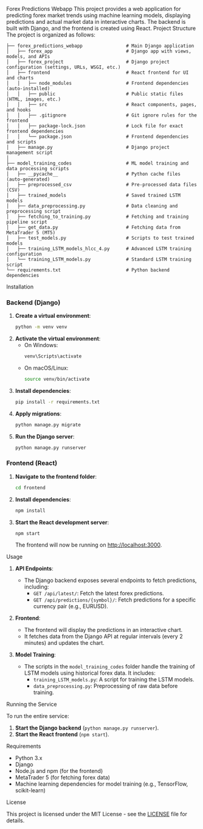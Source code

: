 Forex Predictions Webapp
This project provides a web application for predicting forex market trends using machine learning models, displaying predictions and actual market data in interactive charts. The backend is built with Django, and the frontend is created using React.
Project Structure
The project is organized as follows:

```
├── forex_predictions_webapp                # Main Django application
│   ├── forex_app                           # Django app with views, models, and APIs
│   ├── forex_project                       # Django project configuration (settings, URLs, WSGI, etc.)
│   ├── frontend                            # React frontend for UI and charts
│   │   ├── node_modules                    # Frontend dependencies (auto-installed)
│   │   ├── public                          # Public static files (HTML, images, etc.)
│   │   ├── src                             # React components, pages, and hooks
│   │   ├── .gitignore                      # Git ignore rules for the frontend
│   │   ├── package-lock.json               # Lock file for exact frontend dependencies
│   │   └── package.json                    # Frontend dependencies and scripts
│   ├── manage.py                           # Django project management script
│
├── model_training_codes                    # ML model training and data processing scripts
│   ├── __pycache__                         # Python cache files (auto-generated)
│   ├── preprocessed_csv                    # Pre-processed data files (CSV)
│   ├── trained_models                      # Saved trained LSTM models
│   ├── data_preprocessing.py               # Data cleaning and preprocessing script
│   ├── fetching_to_training.py             # Fetching and training pipeline script
│   ├── get_data.py                         # Fetching data from MetaTrader 5 (MT5)
│   ├── test_models.py                      # Scripts to test trained models
│   ├── training_LSTM_models_hlcc_4.py      # Advanced LSTM training configuration
│   └── training_LSTM_models.py             # Standard LSTM training script
└── requirements.txt                        # Python backend dependencies
```


Installation
### Backend (Django)

1. **Create a virtual environment**:
   ```bash
   python -m venv venv
   ```
2. **Activate the virtual environment**:
   - On Windows:
     ```bash
     venv\Scripts\activate
     ```
   - On macOS/Linux:
     ```bash
     source venv/bin/activate
     ```
3. **Install dependencies**:
   ```bash
   pip install -r requirements.txt
   ```
4. **Apply migrations**:
   ```bash
   python manage.py migrate
   ```
5. **Run the Django server**:
   ```bash
   python manage.py runserver
   ```

### Frontend (React)

1. **Navigate to the frontend folder**:
   ```bash
   cd frontend
   ```
2. **Install dependencies**:
   ```bash
   npm install
   ```
3. **Start the React development server**:
   ```bash
   npm start
   ```
   The frontend will now be running on [http://localhost:3000](http://localhost:3000).

Usage

1. **API Endpoints**:
   - The Django backend exposes several endpoints to fetch predictions, including:
     - `GET /api/latest/`: Fetch the latest forex predictions.
     - `GET /api/predictions/{symbol}/`: Fetch predictions for a specific currency pair (e.g., EURUSD).


2. **Frontend**:
   - The frontend will display the predictions in an interactive chart.
   - It fetches data from the Django API at regular intervals (every 2 minutes) and updates the chart.


3. **Model Training**:
   - The scripts in the `model_training_codes` folder handle the training of LSTM models using historical forex data. It includes:
     - `training_LSTM_models.py`: A script for training the LSTM models.
     - `data_preprocessing.py`: Preprocessing of raw data before training.

Running the Service

To run the entire service:
1. **Start the Django backend** (`python manage.py runserver`).
2. **Start the React frontend** (`npm start`).

Requirements

- Python 3.x
- Django
- Node.js and npm (for the frontend)
- MetaTrader 5 (for fetching forex data)
- Machine learning dependencies for model training (e.g., TensorFlow, scikit-learn)

License

This project is licensed under the MIT License - see the [LICENSE](LICENSE) file for details.

